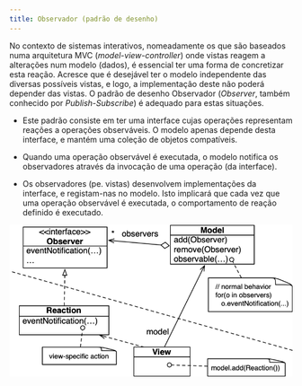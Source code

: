 ```yaml
---
title: Observador (padrão de desenho)
---
```


No contexto de sistemas interativos, nomeadamente os que são baseados numa arquitetura MVC (*model-view-controller*) onde vistas reagem a alterações num modelo (dados), é essencial ter uma forma de concretizar esta  reação. Acresce que é desejável ter o modelo independente das diversas possíveis vistas, e logo, a implementação deste não poderá depender das vistas. O padrão de desenho Observador (*Observer*, também conhecido por *Publish-Subscribe*) é adequado para estas situações.


- Este padrão consiste em ter uma interface cujas operações representam reações a operações observáveis. O modelo apenas depende desta interface, e mantém uma coleção de objetos compatíveis.

- Quando uma operação observável é executada, o modelo notifica os observadores através da invocação de uma operação (da interface).

- Os observadores (pe. vistas) desenvolvem implementações da interface, e registam-nas no modelo. Isto implicará que cada vez que uma operação observável é executada, o comportamento de reação definido é executado.

![](observador.png)
